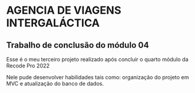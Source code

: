 <h1>AGENCIA DE VIAGENS INTERGALÁCTICA</h1>

<h2>Trabalho de conclusão do módulo 04</h2>


<p>Esse é o meu terceiro projeto realizado após concluir o quarto módulo da Recode Pro 2022</p>
<p> Nele pude desenvolver habilidades tais como: organização do projeto em MVC e atualização do banco de dados.</p>
